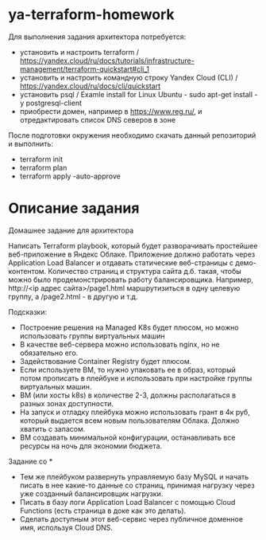# ya-terraform-homework
Для выполнения задания архитектора потребуется:
  - установить и настроить terraform / https://yandex.cloud/ru/docs/tutorials/infrastructure-management/terraform-quickstart#cli_1
  - установить и настроить командную строку Yandex Cloud (CLI) / https://yandex.cloud/ru/docs/cli/quickstart
  - установить psql / Examle install for Linux Ubuntu - sudo apt-get install -y postgresql-client
  - приобрести домен, например в https://www.reg.ru/, и отредактировать список DNS северов в зоне 

После подготовки окружения необходимо скачать данный репозиторий и выполнить:
  - terraform init
  - terraform plan
  - terraform apply -auto-approve

# Описание задания
Домашнее задание для архитектора

Написать Terraform playbook, который будет разворачивать простейшее веб-приложение в Яндекс Облаке. Приложение должно работать через Application Load Balancer и отдавать статические веб-страницы с демо-контентом. Количество страниц и структура сайта д.б. такая, чтобы можно было продемонстрировать работу балансировщика. Например, http://<ip адрес сайта>/page1.html маршрутизиться в одну целевую группу, а /page2.html - в другую и т.д.
 
Подсказки:
- Построение решения на Managed K8s будет плюсом, но можно использовать группы виртуальных машин
- В качестве веб-сервера можно использовать nginx, но не обязательно его.
- Задействование Container Registry будет плюсом.
- Если используете ВМ, то нужно упаковать ее в образ, который потом прописать в плейбуке и использовать при настройке группы виртуальных машин.
- ВМ (или хосты k8s) в количестве 2-3, должны располагаться в разных зонах доступности.
- На запуск и отладку плейбука можно использовать грант в 4к руб, который выдается всем новым пользователям Облака. Должно хватить с запасом.
- ВМ создавать минимальной конфигурации, останавливать все ресурсы на ночь для экономии бюджета.
 
Задание со *
- Тем же плейбуком развернуть управляемую базу MySQL и начать писать в нее какие-то данные со страниц, принимая нагрузку через уже созданный балансировщик нагрузки. 
- Писать в базу логи Application Load Balancer с помощью Cloud Functions (есть страница в доке как это делать).
- Сделать доступным этот веб-сервис через публичное доменное имя, используя Cloud DNS.
